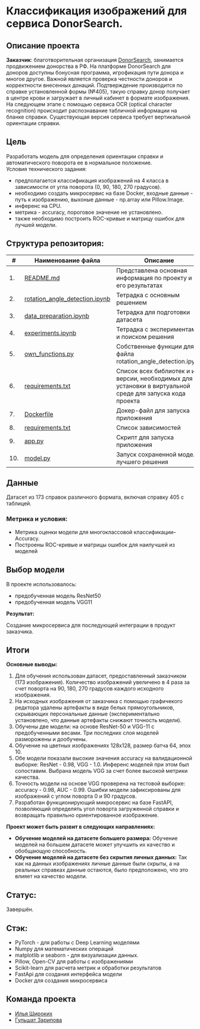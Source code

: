 # Классификация изображений для сервиса DonorSearch.

## Описание проекта
**Заказчик**: благотворительная организация [DonorSearch](https://donorsearch.org/), занимается продвижением донорства в РФ. На платформе DonorSearch для доноров доступны бонусная программа, игрофикация пути донора и многое другое. Важной является проверка честности доноров и корректности внесенных донаций. Подтверждение производится по справке установленной формы (№405), такую справку донор получает в центре крови и загружает в личный кабинет в формате изображения. На следующем этапе  с помощью сервиса OCR (optical character recognition) происходит распознавание табличной информации на бланке справки. Существующая версия сервиса требует вертикальной ориентации справки.

## Цель
Разработать модель для определения ориентации справки и автоматического поворота ее в нормальное положение.  
Условия технического задания:
* предполагается классификация изображений на 4 класса в зависимости от угла поворота (0, 90, 180, 270 градусов).  
* необходимо создать микросервис на базе Docker, входные данные - путь к изображению, выхоные данные - np.array или Pillow.Image.
* инференс на CPU. 
* метрика - accuracy, пороговое значение не установлено. 
* также необходимо построить ROC-кривые и матрицу ошибок для лучшей модели.

## Структура репозитория:

| #    | Наименование файла                | Описание   |
| ---- | ------------------------------------------------------------ | ------------------------------------------------------------ |
| 1.   | [README.md](https://github.com/IliaShi/donor_search/blob/main/README.md) | Представлена основная информация по проекту и его результатах |
| 2.   | [rotation_angle_detection.ipynb](https://github.com/IliaShi/donor_search/blob/main/rotation_angle_detection.ipynb) | Тетрадка с основным решением |
| 3.   | [data_preparation.ipynb](https://github.com/IliaShi/donor_search/blob/main/data_preparation.ipynb) | Тетрадка для подготовки датасета |
| 4.   | [experiments.ipynb](https://github.com/IliaShi/donor_search/blob/main/experiments.ipynb) | Тетрадка с экспериментами и поиском решения |
| 5.   | [own_functions.py](https://github.com/IliaShi/donor_search/blob/main/own_functions.py) | Собственные функции для файла rotation_angle_detection.ipynb  |
| 6.   | [requirements.txt](https://github.com/IliaShi/donor_search/blob/main/requirements.txt) | Список всех библиотек и их версии, необходимых для установки в виртуальной среде для запуска кода проекта |
| 7.   | [Dockerfile](https://github.com/IliaShi/donor_search/blob/main/app/Dockerfile) | Докер-файл для запуска приложения |
| 8.   | [requirements.txt](https://github.com/IliaShi/donor_search/blob/main/app/requirements.txt) | Список зависимостей |
| 9.   | [app.py](https://github.com/IliaShi/donor_search/blob/main/app/scr/app.py) |Скрипт для запуска приложения |
|10.   | [model.py](https://github.com/IliaShi/donor_search/blob/main/app/scr/app.py) |Запуск сохраненной модели лучшего решения |

## Данные

Датасет из 173 справок различного формата, включая справку 405 с таблицей.

### Метрика и условия: 
- Метрика оценки модели для многоклассовой классификации– Accuracy.
- Построены ROC-кривые и матрицы ошибок для наилучшей из моделей


## Выбор модели

В проекте использовалось:
- предобученная модель ResNet50
- предобученная модель VGG11

**Результат:**

Создание микросервиса для последующей интеграции в продукт заказчика. 



## Итоги

**Основные выводы:**  
1. Для обучения использован датасет, предоставленный заказчиком (173 изображения). Количество изображений увеличено в 4 раза за счет поворта на 90, 180, 270 градусов каждого исходного изображения.
2. На исходных изображения от заказчика с помощью графичекого редктора удалены артефакты в виде белых прямоугольников, скрывающих персональные данные (экспериментально установлено, что данные артефакты снижают точность модели).
3. Обучены две модели: на основе ResNet-50 и VGG-11 с предобученными весами. Три последних слоя моделей разморожены и дообучены. 
4. Обучение на цветных изображениях 128х128, размер батча 64, эпох 10.
5. Обе модели показали высокие значения accuracy на валидационной выборке: ResNet - 0.98, VGG - 1.0. Инференс моделей при этом был сопоставим. Выбрана модель VGG за счет более высокой метрики качества.
6. Точность модели на основе VGG проверена на тестовой выборке: accuracy - 0.98, AUC - 0.99. Ошибки модели зафиксированы для изображений с углом поворта 0 и 90 градусов.
7. Разработан функционирующий микросервис на базе FastAPI, позволяющий определять угол поворта загруженной справки и возвращать правильно ориентированное изображение.

**Проект может быть развит в следующих направлениях:**
  
   * **Обучение моделей на датасете большего размера:**  Обучение моделей на большем датасете может улучшить их качество и обобщающую способность.
   * **Обучение моделей на датасете без скрытия личных данных:** Так как на данных изображениях личные данные были скрыты, а на реальных справках данные остаются, было предположено, что это влияет на качество модели.


## Cтатус: 
Завершён.

## Стэк:
- PyTorch - для работы с Deep Learning моделями
- Numpy для математических операций
- matplotlib и seaborn - для визуализации данных.
- Pillow, Open-CV для работы с изображениями
- Scikit-learn для расчета метрик и обработки результатов
- FastApi для создания интерфейса модели
- Docker для создания микросервиса

## Команда проекта
- [Илья Широких](https://github.com/IliaShi)
- [Гульшат Зарипова](https://github.com/gulshart)

